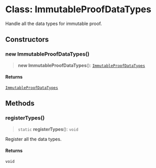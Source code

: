 # Class: ImmutableProofDataTypes

Handle all the data types for immutable proof.

## Constructors

### new ImmutableProofDataTypes()

> **new ImmutableProofDataTypes**(): [`ImmutableProofDataTypes`](ImmutableProofDataTypes.md)

#### Returns

[`ImmutableProofDataTypes`](ImmutableProofDataTypes.md)

## Methods

### registerTypes()

> `static` **registerTypes**(): `void`

Register all the data types.

#### Returns

`void`
